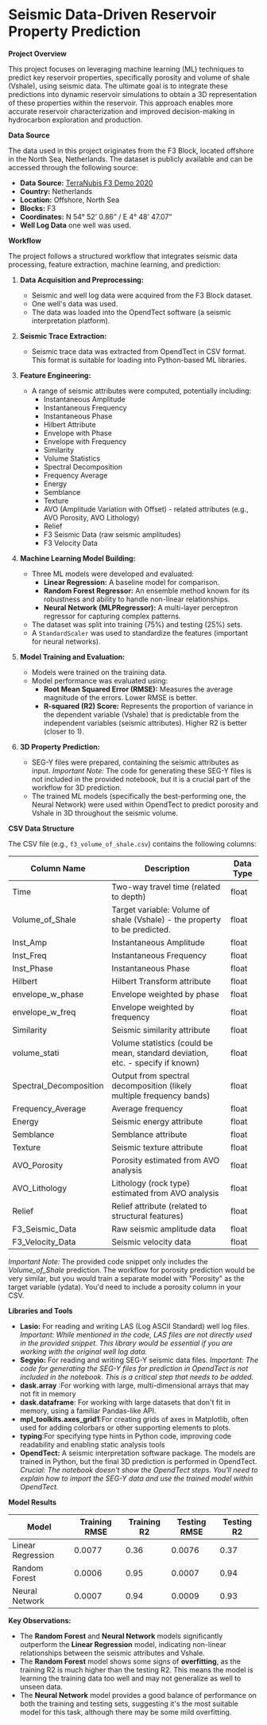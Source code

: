 # Seismic Data-Driven Reservoir Property Prediction

**Project Overview**

This project focuses on leveraging machine learning (ML) techniques to predict key reservoir properties, specifically porosity and volume of shale (Vshale), using seismic data. The ultimate goal is to integrate these predictions into dynamic reservoir simulations to obtain a 3D representation of these properties within the reservoir. This approach enables more accurate reservoir characterization and improved decision-making in hydrocarbon exploration and production.

**Data Source**

The data used in this project originates from the F3 Block, located offshore in the North Sea, Netherlands. The dataset is publicly available and can be accessed through the following source:

*   **Data Source:** [TerraNubis F3 Demo 2020](https://terranubis.com/datainfo/F3-Demo-2020)
*   **Country:** Netherlands
*   **Location:** Offshore, North Sea
*   **Blocks:** F3
*   **Coordinates:** N 54° 52’ 0.86” / E 4° 48’ 47.07”
* **Well Log Data** one well was used.

**Workflow**

The project follows a structured workflow that integrates seismic data processing, feature extraction, machine learning, and prediction:

1.  **Data Acquisition and Preprocessing:**
    *   Seismic and well log data were acquired from the F3 Block dataset.
    *   One well's data was used.
    *   The data was loaded into the OpendTect software (a seismic interpretation platform).

2.  **Seismic Trace Extraction:**
    *   Seismic trace data was extracted from OpendTect in CSV format. This format is suitable for loading into Python-based ML libraries.

3.  **Feature Engineering:**
    *   A range of seismic attributes were computed, potentially including:
        *   Instantaneous Amplitude
        *   Instantaneous Frequency
        *   Instantaneous Phase
        *   Hilbert Attribute
        *   Envelope with Phase
        *   Envelope with Frequency
        *   Similarity
        *   Volume Statistics
        *   Spectral Decomposition
        *   Frequency Average
        *   Energy
        *   Semblance
        *   Texture
        *   AVO (Amplitude Variation with Offset) - related attributes (e.g., AVO Porosity, AVO Lithology)
        *   Relief
        *   F3 Seismic Data (raw seismic amplitudes)
        *   F3 Velocity Data

4.  **Machine Learning Model Building:**
    *   Three ML models were developed and evaluated:
        *   **Linear Regression:** A baseline model for comparison.
        *   **Random Forest Regressor:** An ensemble method known for its robustness and ability to handle non-linear relationships.
        *   **Neural Network (MLPRegressor):** A multi-layer perceptron regressor for capturing complex patterns.
    *   The dataset was split into training (75%) and testing (25%) sets.
    *   A `StandardScaler` was used to standardize the features (important for neural networks).

5.  **Model Training and Evaluation:**
    *   Models were trained on the training data.
    *   Model performance was evaluated using:
        *   **Root Mean Squared Error (RMSE):**  Measures the average magnitude of the errors. Lower RMSE is better.
        *   **R-squared (R2) Score:**  Represents the proportion of variance in the dependent variable (Vshale) that is predictable from the independent variables (seismic attributes). Higher R2 is better (closer to 1).

6.  **3D Property Prediction:**
    *   SEG-Y files were prepared, containing the seismic attributes as input.  *Important Note:* The code for generating these SEG-Y files is not included in the provided notebook, but it is a crucial part of the workflow for 3D prediction.
    *   The trained ML models (specifically the best-performing one, the Neural Network) were used within OpendTect to predict porosity and Vshale in 3D throughout the seismic volume.

**CSV Data Structure**

The CSV file (e.g., `f3_volume_of_shale.csv`) contains the following columns:

| Column Name              | Description                                                                                                                                | Data Type |
| ------------------------ | ------------------------------------------------------------------------------------------------------------------------------------------ | --------- |
| Time                     | Two-way travel time (related to depth)                                                                                                    | float     |
| Volume\_of\_Shale         | Target variable: Volume of shale (Vshale) - the property to be predicted.                                                                 | float     |
| Inst\_Amp                | Instantaneous Amplitude                                                                                                                    | float     |
| Inst\_Freq               | Instantaneous Frequency                                                                                                                    | float     |
| Inst\_Phase              | Instantaneous Phase                                                                                                                    | float     |
| Hilbert                 | Hilbert Transform attribute                                                                                                                | float     |
| envelope\_w\_phase        | Envelope weighted by phase                                                                                                                 | float     |
| envelope\_w\_freq         | Envelope weighted by frequency                                                                                                               | float     |
| Similarity              | Seismic similarity attribute                                                                                                                | float     |
| volume\_stati            | Volume statistics (could be mean, standard deviation, etc. - specify if known)                                                            | float     |
| Spectral\_Decomposition  | Output from spectral decomposition (likely multiple frequency bands)                                                                        | float     |
| Frequency\_Average       | Average frequency                                                                                                                       | float     |
| Energy                  | Seismic energy attribute                                                                                                                   | float     |
| Semblance               | Semblance attribute                                                                                                                         | float     |
| Texture                 | Seismic texture attribute                                                                                                                   | float     |
| AVO\_Porosity            | Porosity estimated from AVO analysis                                                                                                      | float     |
| AVO\_Lithology           | Lithology (rock type) estimated from AVO analysis                                                                                           | float     |
| Relief                  | Relief attribute (related to structural features)                                                                                            | float     |
| F3\_Seismic\_Data         | Raw seismic amplitude data                                                                                                                  | float     |
| F3\_Velocity\_Data        | Seismic velocity data                                                                                                                       | float     |

*Important Note:*  The provided code snippet only includes the *Volume\_of\_Shale* prediction.  The workflow for porosity prediction would be very similar, but you would train a separate model with "Porosity" as the target variable (ydata). You'd need to include a porosity column in your CSV.

**Libraries and Tools**
*   **Lasio:** For reading and writing LAS (Log ASCII Standard) well log files. *Important: While mentioned in the code, LAS files are not directly used in the provided snippet. This library would be essential if you are working with the original well log data.*
*   **Segyio:**  For reading and writing SEG-Y seismic data files. *Important: The code for generating the SEG-Y files for prediction in OpendTect is not included in the notebook. This is a critical step that needs to be added.*
*    **dask.array** :For working with large, multi-dimensional arrays that may not fit in memory
*   **dask.dataframe**: For working with large datasets that don't fit in memory, using a familiar Pandas-like API.
*   **mpl_toolkits.axes_grid1**:For creating grids of axes in Matplotlib, often used for adding colorbars or other supporting elements to plots.
*   **typing**:For specifying type hints in Python code, improving code readability and enabling static analysis tools
*   **OpendTect:** A seismic interpretation software package.  The models are trained in Python, but the final 3D prediction is performed in OpendTect. *Crucial:  The notebook doesn't show the OpendTect steps. You'll need to explain how to import the SEG-Y data and use the trained model within OpendTect.*

**Model Results**

| Model             | Training RMSE | Training R2 | Testing RMSE | Testing R2 |
| ----------------- | ------------- | ----------- | ------------ | ---------- |
| Linear Regression | 0.0077        | 0.36        | 0.0076       | 0.37       |
| Random Forest     | 0.0006        | 0.95        | 0.0007       | 0.94       |
| Neural Network    | 0.0007       | 0.94     | 0.0009       | 0.93       |

**Key Observations:**

*   The **Random Forest** and **Neural Network** models significantly outperform the **Linear Regression** model, indicating non-linear relationships between the seismic attributes and Vshale.
*   The **Random Forest** model shows some signs of **overfitting**, as the training R2 is much higher than the testing R2. This means the model is learning the training data too well and may not generalize as well to unseen data.
*   The **Neural Network** model provides a good balance of performance on both the training and testing sets, suggesting it's the most suitable model for this task, although there may be some mild overfitting.

